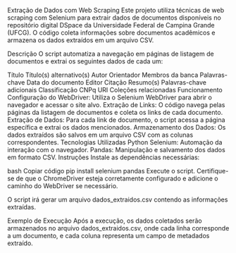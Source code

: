 Extração de Dados com Web Scraping
Este projeto utiliza técnicas de web scraping com Selenium para extrair dados de documentos disponíveis no repositório digital DSpace da Universidade Federal de Campina Grande (UFCG). O código coleta informações sobre documentos acadêmicos e armazena os dados extraídos em um arquivo CSV.

Descrição
O script automatiza a navegação em páginas de listagem de documentos e extrai os seguintes dados de cada um:

Título
Título(s) alternativo(s)
Autor
Orientador
Membros da banca
Palavras-chave
Data do documento
Editor
Citação
Resumo(s)
Palavras-chave adicionais
Classificação CNPq
URI
Coleções relacionadas
Funcionamento
Configuração do WebDriver: Utiliza o Selenium WebDriver para abrir o navegador e acessar o site alvo.
Extração de Links: O código navega pelas páginas da listagem de documentos e coleta os links de cada documento.
Extração de Dados: Para cada link de documento, o script acessa a página específica e extrai os dados mencionados.
Armazenamento dos Dados: Os dados extraídos são salvos em um arquivo CSV com as colunas correspondentes.
Tecnologias Utilizadas
Python
Selenium: Automação da interação com o navegador.
Pandas: Manipulação e salvamento dos dados em formato CSV.
Instruções
Instale as dependências necessárias:

bash
Copiar código
pip install selenium pandas
Execute o script. Certifique-se de que o ChromeDriver esteja corretamente configurado e adicione o caminho do WebDriver se necessário.

O script irá gerar um arquivo dados_extraidos.csv contendo as informações extraídas.

Exemplo de Execução
Após a execução, os dados coletados serão armazenados no arquivo dados_extraidos.csv, onde cada linha corresponde a um documento, e cada coluna representa um campo de metadados extraído.
